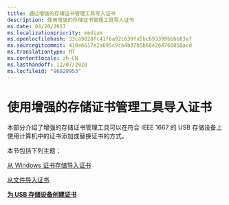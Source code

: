 ```yaml
---
title: 通过增强的存储证书管理工具导入证书
description: 使用增强的存储证书管理工具导入证书
ms.date: 04/20/2017
ms.localizationpriority: medium
ms.openlocfilehash: 33ca9028fc41f6a92c639fa5bc693399bbbb83af
ms.sourcegitcommit: 418e6617e2a695c9cb4b37b5b60e264760858acd
ms.translationtype: MT
ms.contentlocale: zh-CN
ms.lasthandoff: 12/07/2020
ms.locfileid: "96829953"
---
```

# <a name="importing-certificates-by-using-the-enhanced-storage-certificate-management-tool"></a>使用增强的存储证书管理工具导入证书


本部分介绍了增强的存储证书管理工具可以在符合 IEEE 1667 的 USB 存储设备上使用计算机中的证书添加或替换证书的方式。

本节包括下列主题：

[从 Windows 证书存储导入证书](importing-certificates-from-a-windows-certificate-store.md)

[从文件导入证书](importing-certificates-from-a-file.md)

[**为 USB 存储设备创建证书**](creating-certificates-for-usb-storage-devices.md)

 

 





